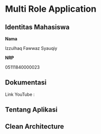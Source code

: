 # Multi Role Application
## Identitas Mahasiswa
**Nama**

Izzulhaq Fawwaz Syauqiy

**NRP**

05111840000023

## Dokumentasi
Link YouTube : 

## Tentang Aplikasi

## Clean Architecture
